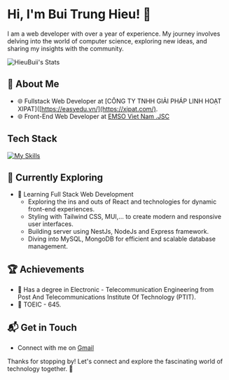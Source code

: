 # Hi, I'm Bui Trung Hieu! 👋

I am a web developer with over a year of experience. My journey involves delving into the world of computer science, exploring new ideas, and sharing my insights with the community.

![HieuBuii's Stats](https://github-readme-stats.vercel.app/api?username=HieuBuii&theme=vue-dark&show_icons=true&hide_border=true&count_private=true)

## 🚀 About Me
- 🌐 Fullstack Web Developer at [CÔNG TY TNHH GIẢI PHÁP LINH HOẠT XIPAT]([https://easyedu.vn/](https://xipat.com/).
- 🌐 Front-End Web Developer at [EMSO Viet Nam .JSC](https://easyedu.vn/)

## Tech Stack
[![My Skills](https://skillicons.dev/icons?i=js,ts,html,css,react,nestjs,redux,tailwind,materialui,nodejs,express,mongo,mysql,docker)](https://skillicons.dev)

## 🌱 Currently Exploring

- 🚀 Learning Full Stack Web Development
  - Exploring the ins and outs of React and technologies for dynamic front-end experiences.
  - Styling with Tailwind CSS, MUI,... to create modern and responsive user interfaces.
  - Building server using NestJs, NodeJs and Express framework.
  - Diving into MySQL, MongoDB for efficient and scalable database management.

 ## 🏆 Achievements

- 🌟 Has a degree in Electronic - Telecommunication Engineering from Post And Telecommunications Institute Of Technology (PTIT).
- 🌟 TOEIC - 645.


## 📬 Get in Touch

- Connect with me on [Gmail](bt.hieu.ptit@gmail.com)

Thanks for stopping by! Let's connect and explore the fascinating world of technology together. 🚀

